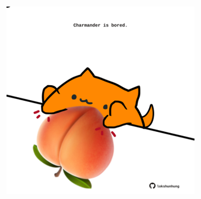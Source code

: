 <!-- built at 26/03/2024, 17:00:44 UTC -->
<p align="center">
  <img width="500" height="500" src="./ReadmeImage.svg">
</p>
